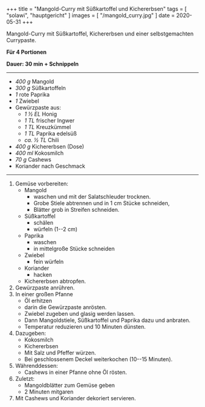 +++
title = "Mangold-Curry mit Süßkartoffel und Kichererbsen"
tags = [ "solawi", "hauptgericht" ]
images = [ "/mangold_curry.jpg" ]
date = 2020-05-31
+++

Mangold-Curry mit Süßkartoffel, Kichererbsen und einer selbstgemachten Currypaste.

**Für 4 Portionen**

**Dauer: 30 min + Schnippeln**

---

- *400 g* Mangold
- *300 g* Süßkartoffeln
- *1* rote Paprika
- *1* Zwiebel
- Gewürzpaste aus:
  - *1 ½ EL* Honig
  - *1 TL* frischer Ingwer
  - *1 TL* Kreuzkümmel
  - *1 TL* Paprika edelsüß
  - *ca. ½ TL* Chili
- *400 g* Kichererbsen (Dose)
- *400 ml* Kokosmilch
- *70 g* Cashews
- Koriander nach Geschmack

---

1. Gemüse vorbereiten:
   * Mangold
     * waschen und mit der Salatschleuder trocknen.
     * Grobe Stiele abtrennen und in 1 cm Stücke schneiden,
     * Blätter grob in Streifen schneiden.
   * Süßkartoffel
     * schälen
     * würfeln (1--2 cm)
   * Paprika
     * waschen
     * in mittelgroße Stücke schneiden
   * Zwiebel
     * fein würfeln
   * Koriander
     * hacken
   * Kichererbsen abtropfen.
2. Gewürzpaste anrühren.
3. In einer großen Pfanne
   * Öl erhitzen
   * darin die Gewürzpaste anrösten.
   * Zwiebel zugeben und glasig werden lassen.
   * Dann Mangoldstiele, Süßkartoffel und Paprika dazu und anbraten.
   * Temperatur reduzieren und 10 Minuten dünsten.
4. Dazugeben:
   * Kokosmilch
   * Kichererbsen
   * Mit Salz und Pfeffer würzen.
   * Bei geschlossenem Deckel weiterkochen (10--15 Minuten).
5. Währenddessen:
   * Cashews in einer Pfanne ohne Öl rösten.
6. Zuletzt:
   * Mangoldblätter zum Gemüse geben
   * 2 Minuten mitgaren
7. Mit Cashews und Koriander dekoriert servieren.
